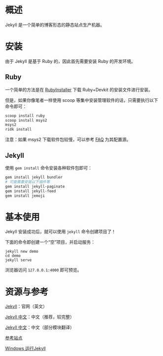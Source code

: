 # 概述

Jekyll 是一个简单的博客形态的静态站点生产机器。

# 安装

由于 Jekyll 是基于 Ruby 的，因此首先需要安装 Ruby 的开发环境。

## Ruby

一个简单的方法是在 [RubyInstaller](https://rubyinstaller.org/downloads/) 下载 Ruby+Devkit 的安装文件进行安装。

但是，如果你像笔者一样使用 scoop 等集中安装管理软件的话，只需要执行以下命令即可：

```powershell
scoop install ruby
scoop install msys2
msys2
ridk install
```

注意：如果 msys2 下载软件包较慢，可以参考 [FAQ](FAQ) 为其配置源。

## Jekyll

使用 `gem install` 命令安装各种软件包即可：

```powershell
gem install jekyll bundler
# 可能需要安装以下插件等
gem install jekyll-paginate
gem install jekyll-feed
gem install jemoji
```

# 基本使用

Jekyll 安装成功后，就可以使用 `jekyll` 命令创建项目了！

下面的命令即创建一个“空”项目，并启动服务：

```shell
jekyll new demo
cd demo
jekyll serve
```

浏览器访问 `127.0.0.1:4000` 即可预览。

# 资源与参考

[Jekyll](https://jekyllrb.com/)：官网（英文）

[Jekyll 中文](http://jekyllcn.com/)：中文（推荐，较完整）

[Jekyll 中文](https://www.jekyll.com.cn/)：中文（部分模块翻译）



[参考站点](http://jekyllcn.com/docs/sites/)

[Windows 运行Jekyll](http://jekyllcn.com/docs/windows/)